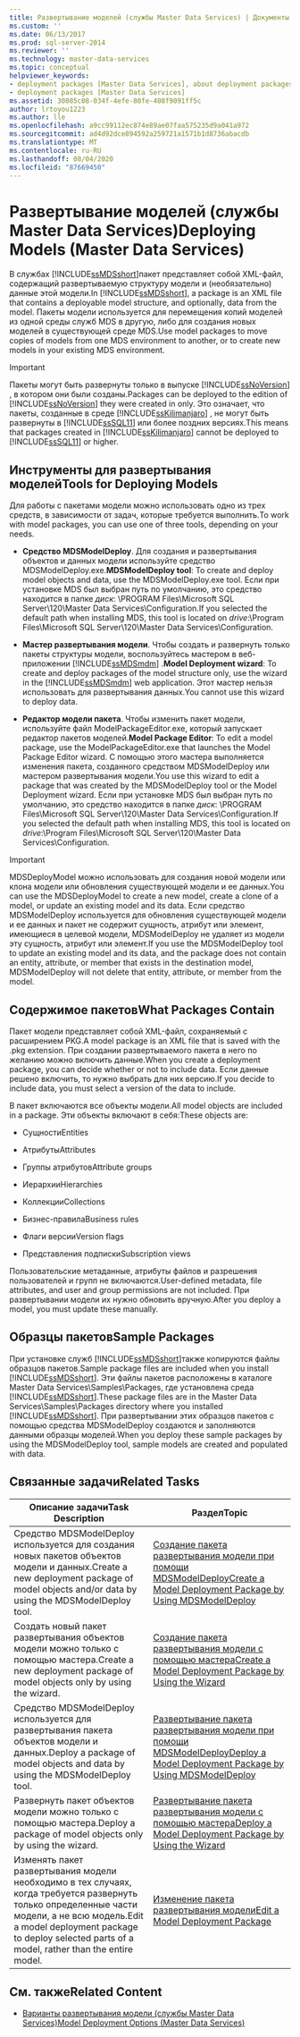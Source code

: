 ```yaml
---
title: Развертывание моделей (службы Master Data Services) | Документы Майкрософт
ms.custom: ''
ms.date: 06/13/2017
ms.prod: sql-server-2014
ms.reviewer: ''
ms.technology: master-data-services
ms.topic: conceptual
helpviewer_keywords:
- deployment packages [Master Data Services], about deployment packages
- deployment packages [Master Data Services]
ms.assetid: 30085c08-034f-4efe-80fe-408f9091ff5c
author: lrtoyou1223
ms.author: lle
ms.openlocfilehash: a9cc99112ec874e89ae07faa575235d9a041a972
ms.sourcegitcommit: ad4d92dce894592a259721a1571b1d8736abacdb
ms.translationtype: MT
ms.contentlocale: ru-RU
ms.lasthandoff: 08/04/2020
ms.locfileid: "87669450"
---
```

# <a name="deploying-models-master-data-services"></a><span data-ttu-id="67980-102">Развертывание моделей (службы Master Data Services)</span><span class="sxs-lookup"><span data-stu-id="67980-102">Deploying Models (Master Data Services)</span></span>
  <span data-ttu-id="67980-103">В службах [!INCLUDE[ssMDSshort](../includes/ssmdsshort-md.md)]пакет представляет собой XML-файл, содержащий развертываемую структуру модели и (необязательно) данные этой модели.</span><span class="sxs-lookup"><span data-stu-id="67980-103">In [!INCLUDE[ssMDSshort](../includes/ssmdsshort-md.md)], a package is an XML file that contains a deployable model structure, and optionally, data from the model.</span></span> <span data-ttu-id="67980-104">Пакеты модели используется для перемещения копий моделей из одной среды служб MDS в другую, либо для создания новых моделей в существующей среде MDS.</span><span class="sxs-lookup"><span data-stu-id="67980-104">Use model packages to move copies of models from one MDS environment to another, or to create new models in your existing MDS environment.</span></span>  
  
> [!IMPORTANT]  
>  <span data-ttu-id="67980-105">Пакеты могут быть развернуты только в выпуске [!INCLUDE[ssNoVersion](../includes/ssnoversion-md.md)] , в котором они были созданы.</span><span class="sxs-lookup"><span data-stu-id="67980-105">Packages can be deployed to the edition of [!INCLUDE[ssNoVersion](../includes/ssnoversion-md.md)] they were created in only.</span></span> <span data-ttu-id="67980-106">Это означает, что пакеты, созданные в среде [!INCLUDE[ssKilimanjaro](../includes/sskilimanjaro-md.md)] , не могут быть развернуты в [!INCLUDE[ssSQL11](../includes/sssql11-md.md)] или более поздних версиях.</span><span class="sxs-lookup"><span data-stu-id="67980-106">This means that packages created in [!INCLUDE[ssKilimanjaro](../includes/sskilimanjaro-md.md)] cannot be deployed to [!INCLUDE[ssSQL11](../includes/sssql11-md.md)] or higher.</span></span>  
  
## <a name="tools-for-deploying-models"></a><span data-ttu-id="67980-107">Инструменты для развертывания моделей</span><span class="sxs-lookup"><span data-stu-id="67980-107">Tools for Deploying Models</span></span>  
 <span data-ttu-id="67980-108">Для работы с пакетами модели можно использовать одно из трех средств, в зависимости от задач, которые требуется выполнить.</span><span class="sxs-lookup"><span data-stu-id="67980-108">To work with model packages, you can use one of three tools, depending on your needs.</span></span>  
  
-   <span data-ttu-id="67980-109">**Средство MDSModelDeploy**. Для создания и развертывания объектов и данных модели используйте средство MDSModelDeploy.exe.</span><span class="sxs-lookup"><span data-stu-id="67980-109">**MDSModelDeploy tool**: To create and deploy model objects and data, use the MDSModelDeploy.exe tool.</span></span> <span data-ttu-id="67980-110">Если при установке MDS был выбран путь по умолчанию, это средство находится в папке *диск*: \PROGRAM Files\Microsoft SQL Server\120\Master Data Services\Configuration.</span><span class="sxs-lookup"><span data-stu-id="67980-110">If you selected the default path when installing MDS, this tool is located on *drive*:\Program Files\Microsoft SQL Server\120\Master Data Services\Configuration.</span></span>  
  
-   <span data-ttu-id="67980-111">**Мастер развертывания модели**. Чтобы создать и развернуть только пакеты структуры модели, воспользуйтесь мастером в веб-приложении [!INCLUDE[ssMDSmdm](../includes/ssmdsmdm-md.md)] .</span><span class="sxs-lookup"><span data-stu-id="67980-111">**Model Deployment wizard**: To create and deploy packages of the model structure only, use the wizard in the [!INCLUDE[ssMDSmdm](../includes/ssmdsmdm-md.md)] web application.</span></span> <span data-ttu-id="67980-112">Этот мастер нельзя использовать для развертывания данных.</span><span class="sxs-lookup"><span data-stu-id="67980-112">You cannot use this wizard to deploy data.</span></span>  
  
-   <span data-ttu-id="67980-113">**Редактор модели пакета**. Чтобы изменить пакет модели, используйте файл ModelPackageEditor.exe, который запускает редактор пакетов моделей.</span><span class="sxs-lookup"><span data-stu-id="67980-113">**Model Package Editor**: To edit a model package, use the ModelPackageEditor.exe that launches the Model Package Editor wizard.</span></span> <span data-ttu-id="67980-114">С помощью этого мастера выполняется изменения пакета, созданного средством MDSModelDeploy или мастером развертывания модели.</span><span class="sxs-lookup"><span data-stu-id="67980-114">You use this wizard to edit a package that was created by the MDSModelDeploy tool or the Model Deployment wizard.</span></span> <span data-ttu-id="67980-115">Если при установке MDS был выбран путь по умолчанию, это средство находится в папке *диск*: \PROGRAM Files\Microsoft SQL Server\120\Master Data Services\Configuration.</span><span class="sxs-lookup"><span data-stu-id="67980-115">If you selected the default path when installing MDS, this tool is located on *drive*:\Program Files\Microsoft SQL Server\120\Master Data Services\Configuration.</span></span>  
  
> [!IMPORTANT]  
>  <span data-ttu-id="67980-116">MDSDeployModel можно использовать для создания новой модели или клона модели или обновления существующей модели и ее данных.</span><span class="sxs-lookup"><span data-stu-id="67980-116">You can use the MDSDeployModel to create a new model, create a clone of a model, or update an existing model and its data.</span></span> <span data-ttu-id="67980-117">Если средство MDSModelDeploy используется для обновления существующей модели и ее данных и пакет не содержит сущность, атрибут или элемент, имеющиеся в целевой модели, MDSModelDeploy не удаляет из модели эту сущность, атрибут или элемент.</span><span class="sxs-lookup"><span data-stu-id="67980-117">If you use the MDSModelDeploy tool to update an existing model and its data, and the package does not contain an entity, attribute, or member that exists in the destination model, MDSModelDeploy will not delete that entity, attribute, or member from the model.</span></span>  
  
## <a name="what-packages-contain"></a><span data-ttu-id="67980-118">Содержимое пакетов</span><span class="sxs-lookup"><span data-stu-id="67980-118">What Packages Contain</span></span>  
 <span data-ttu-id="67980-119">Пакет модели представляет собой XML-файл, сохраняемый с расширением PKG.</span><span class="sxs-lookup"><span data-stu-id="67980-119">A model package is an XML file that is saved with the .pkg extension.</span></span> <span data-ttu-id="67980-120">При создании развертываемого пакета в него по желанию можно включить данные.</span><span class="sxs-lookup"><span data-stu-id="67980-120">When you create a deployment package, you can decide whether or not to include data.</span></span> <span data-ttu-id="67980-121">Если данные решено включить, то нужно выбрать для них версию.</span><span class="sxs-lookup"><span data-stu-id="67980-121">If you decide to include data, you must select a version of the data to include.</span></span>  
  
 <span data-ttu-id="67980-122">В пакет включаются все объекты модели.</span><span class="sxs-lookup"><span data-stu-id="67980-122">All model objects are included in a package.</span></span> <span data-ttu-id="67980-123">Эти объекты включают в себя:</span><span class="sxs-lookup"><span data-stu-id="67980-123">These objects are:</span></span>  
  
-   <span data-ttu-id="67980-124">Сущности</span><span class="sxs-lookup"><span data-stu-id="67980-124">Entities</span></span>  
  
-   <span data-ttu-id="67980-125">Атрибуты</span><span class="sxs-lookup"><span data-stu-id="67980-125">Attributes</span></span>  
  
-   <span data-ttu-id="67980-126">Группы атрибутов</span><span class="sxs-lookup"><span data-stu-id="67980-126">Attribute groups</span></span>  
  
-   <span data-ttu-id="67980-127">Иерархии</span><span class="sxs-lookup"><span data-stu-id="67980-127">Hierarchies</span></span>  
  
-   <span data-ttu-id="67980-128">Коллекции</span><span class="sxs-lookup"><span data-stu-id="67980-128">Collections</span></span>  
  
-   <span data-ttu-id="67980-129">Бизнес-правила</span><span class="sxs-lookup"><span data-stu-id="67980-129">Business rules</span></span>  
  
-   <span data-ttu-id="67980-130">Флаги версии</span><span class="sxs-lookup"><span data-stu-id="67980-130">Version flags</span></span>  
  
-   <span data-ttu-id="67980-131">Представления подписки</span><span class="sxs-lookup"><span data-stu-id="67980-131">Subscription views</span></span>  
  
 <span data-ttu-id="67980-132">Пользовательские метаданные, атрибуты файлов и разрешения пользователей и групп не включаются.</span><span class="sxs-lookup"><span data-stu-id="67980-132">User-defined metadata, file attributes, and user and group permissions are not included.</span></span> <span data-ttu-id="67980-133">При развертывании модели их нужно обновить вручную.</span><span class="sxs-lookup"><span data-stu-id="67980-133">After you deploy a model, you must update these manually.</span></span>  
  
## <a name="sample-packages"></a><span data-ttu-id="67980-134">Образцы пакетов</span><span class="sxs-lookup"><span data-stu-id="67980-134">Sample Packages</span></span>  
 <span data-ttu-id="67980-135">При установке служб [!INCLUDE[ssMDSshort](../includes/ssmdsshort-md.md)]также копируются файлы образцов пакетов.</span><span class="sxs-lookup"><span data-stu-id="67980-135">Sample package files are included when you install [!INCLUDE[ssMDSshort](../includes/ssmdsshort-md.md)].</span></span> <span data-ttu-id="67980-136">Эти файлы пакетов расположены в каталоге Master Data Services\Samples\Packages, где установлена среда [!INCLUDE[ssMDSshort](../includes/ssmdsshort-md.md)].</span><span class="sxs-lookup"><span data-stu-id="67980-136">These package files are in the Master Data Services\Samples\Packages directory where you installed [!INCLUDE[ssMDSshort](../includes/ssmdsshort-md.md)].</span></span> <span data-ttu-id="67980-137">При развертывании этих образцов пакетов с помощью средства MDSModelDeploy создаются и заполняются данными образцы моделей.</span><span class="sxs-lookup"><span data-stu-id="67980-137">When you deploy these sample packages by using the MDSModelDeploy tool, sample models are created and populated with data.</span></span>  
  
## <a name="related-tasks"></a><span data-ttu-id="67980-138">Связанные задачи</span><span class="sxs-lookup"><span data-stu-id="67980-138">Related Tasks</span></span>  
  
|<span data-ttu-id="67980-139">Описание задачи</span><span class="sxs-lookup"><span data-stu-id="67980-139">Task Description</span></span>|<span data-ttu-id="67980-140">Раздел</span><span class="sxs-lookup"><span data-stu-id="67980-140">Topic</span></span>|  
|----------------------|-----------|  
|<span data-ttu-id="67980-141">Средство MDSModelDeploy используется для создания новых пакетов объектов модели и данных.</span><span class="sxs-lookup"><span data-stu-id="67980-141">Create a new deployment package of model objects and/or data by using the MDSModelDeploy tool.</span></span>|[<span data-ttu-id="67980-142">Создание пакета развертывания модели при помощи MDSModelDeploy</span><span class="sxs-lookup"><span data-stu-id="67980-142">Create a Model Deployment Package by Using MDSModelDeploy</span></span>](../../2014/master-data-services/create-a-model-deployment-package-by-using-mdsmodeldeploy.md)|  
|<span data-ttu-id="67980-143">Создать новый пакет развертывания объектов модели можно только с помощью мастера.</span><span class="sxs-lookup"><span data-stu-id="67980-143">Create a new deployment package of model objects only by using the wizard.</span></span>|[<span data-ttu-id="67980-144">Создание пакета развертывания модели с помощью мастера</span><span class="sxs-lookup"><span data-stu-id="67980-144">Create a Model Deployment Package by Using the Wizard</span></span>](../../2014/master-data-services/create-a-model-deployment-package-by-using-the-wizard.md)|  
|<span data-ttu-id="67980-145">Средство MDSModelDeploy используется для развертывания пакета объектов модели и данных.</span><span class="sxs-lookup"><span data-stu-id="67980-145">Deploy a package of model objects and data by using the MDSModelDeploy tool.</span></span>|[<span data-ttu-id="67980-146">Развертывание пакета развертывания модели при помощи MDSModelDeploy</span><span class="sxs-lookup"><span data-stu-id="67980-146">Deploy a Model Deployment Package by Using MDSModelDeploy</span></span>](../../2014/master-data-services/deploy-a-model-deployment-package-by-using-mdsmodeldeploy.md)|  
|<span data-ttu-id="67980-147">Развернуть пакет объектов модели можно только с помощью мастера.</span><span class="sxs-lookup"><span data-stu-id="67980-147">Deploy a package of model objects only by using the wizard.</span></span>|[<span data-ttu-id="67980-148">Развертывание пакета развертывания модели с помощью мастера</span><span class="sxs-lookup"><span data-stu-id="67980-148">Deploy a Model Deployment Package by Using the Wizard</span></span>](../../2014/master-data-services/deploy-a-model-deployment-package-by-using-the-wizard.md)|  
|<span data-ttu-id="67980-149">Изменять пакет развертывания модели необходимо в тех случаях, когда требуется развернуть только определенные части модели, а не всю модель.</span><span class="sxs-lookup"><span data-stu-id="67980-149">Edit a model deployment package to deploy selected parts of a model, rather than the entire model.</span></span>|[<span data-ttu-id="67980-150">Изменение пакета развертывания модели</span><span class="sxs-lookup"><span data-stu-id="67980-150">Edit a Model Deployment Package</span></span>](../../2014/master-data-services/edit-a-model-deployment-package.md)|  
  
## <a name="related-content"></a><span data-ttu-id="67980-151">См. также</span><span class="sxs-lookup"><span data-stu-id="67980-151">Related Content</span></span>  
  
-   [<span data-ttu-id="67980-152">Варианты развертывания модели (службы Master Data Services)</span><span class="sxs-lookup"><span data-stu-id="67980-152">Model Deployment Options &#40;Master Data Services&#41;</span></span>](model-deployment-options-master-data-services.md)  
  
  
